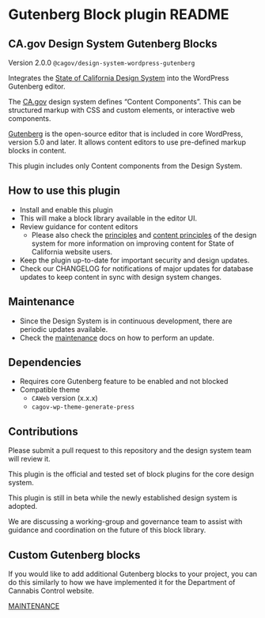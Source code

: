# Gutenberg Block plugin README

## CA.gov Design System Gutenberg Blocks

Version 2.0.0
`@cagov/design-system-wordpress-gutenberg`

Integrates the [State of California Design System](https://designsystem.webstandards.ca.gov) into the WordPress Gutenberg editor.

The [CA.gov](http://CA.gov) design system defines “Content Components”. This can be structured markup with CSS and custom elements, or interactive web components.

[Gutenberg](https://wordpress.org/gutenberg/) is the open-source editor that is included in core WordPress, version 5.0 and later. It allows content editors to use pre-defined markup blocks in content.

This plugin includes only Content components from the Design System.

## How to use this plugin

- Install and enable this plugin
- This will make a block library available in the editor UI.
- Review guidance for content editors
    - Please also check the [principles](https://designsystem.webstandards.ca.gov/principles/) and [content principles](https://designsystem.webstandards.ca.gov/style/content/) of the design system for more information on improving content for State of California website users.
- Keep the plugin up-to-date for important security and design updates.
- Check our CHANGELOG for notifications of major updates for database updates to keep content in sync with design system changes.

## Maintenance

- Since the Design System is in continuous development, there are periodic updates available.
- Check the [maintenance](http://MAINTENANCE.md) docs on how to perform an update.

## Dependencies

- Requires core Gutenberg feature to be enabled and not blocked
- Compatible theme
    - `CAWeb` version (x.x.x)
    - `cagov-wp-theme-generate-press`

## Contributions

Please submit a pull request to this repository and the design system team will review it.

This plugin is the official and tested set of block plugins for the core design system.

This plugin is still in beta while the newly established design system is adopted. 

We are discussing a working-group and governance team to assist with guidance and coordination on the future of this block library.

## Custom Gutenberg blocks

If you would like to add additional Gutenberg blocks to your project, you can do this similarly to how we have implemented it for the Department of Cannabis Control website.

[MAINTENANCE](https://www.notion.so/MAINTENANCE-532a4642838c48d0a26992b1560b6d88)